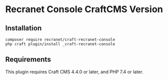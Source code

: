 # Recranet Console CraftCMS Version

## Installation

```
composer require recranet/craft-recranet-console
php craft plugin/install _craft-recranet-console
```

## Requirements

This plugin requires Craft CMS 4.4.0 or later, and PHP 7.4 or later.

